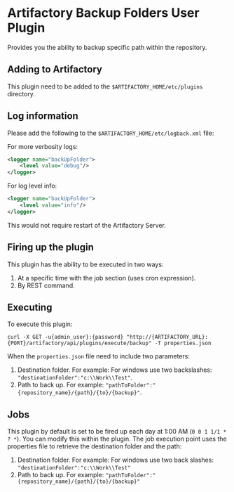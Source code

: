 Artifactory Backup Folders User Plugin
======================================

Provides you the ability to backup specific path within the repository.

Adding to Artifactory
---------------------

This plugin need to be added to the `$ARTIFACTORY_HOME/etc/plugins` directory.

Log information
---------------

Please add the following to the `$ARTIFACTORY_HOME/etc/logback.xml` file:

For more verbosity logs:

```XML
<logger name="backUpFolder">
    <level value="debug"/>
</logger>
```

For log level info:

```XML
<logger name="backUpFolder">
    <level value="info"/>
</logger>
```

This would not require restart of the Artifactory Server.

Firing up the plugin
--------------------

This plugin has the ability to be executed in two ways:

1. At a specific time with the job section (uses cron expression).
2. By REST command.

Executing
---------

To execute this plugin:

```
curl -X GET -u{admin_user}:{password} "http://{ARTIFACTORY_URL}:{PORT}/artifactory/api/plugins/execute/backup" -T properties.json
```

When the `properties.json` file need to include two parameters:

1. Destination folder. For example: For windows use two backslashes: `"destinationFolder":"c:\\Work\\Test"`.
2. Path to back up. For example: `"pathToFolder":"{repository_name}/{path}/{to}/{backup}"`.

Jobs
----

This plugin by default is set to be fired up each day at 1:00 AM
(`0 0 1 1/1 * ? *`). You can modify this within the plugin. The job execution
point uses the properties file to retrieve the destination folder and the path:

1. Destination folder. For example: For windows use two back slashes: `"destinationFolder":"c:\\Work\\Test"`
2. Path to back up. For example: `"pathToFolder":"{repository_name}/{path}/{to}/{backup}"`

